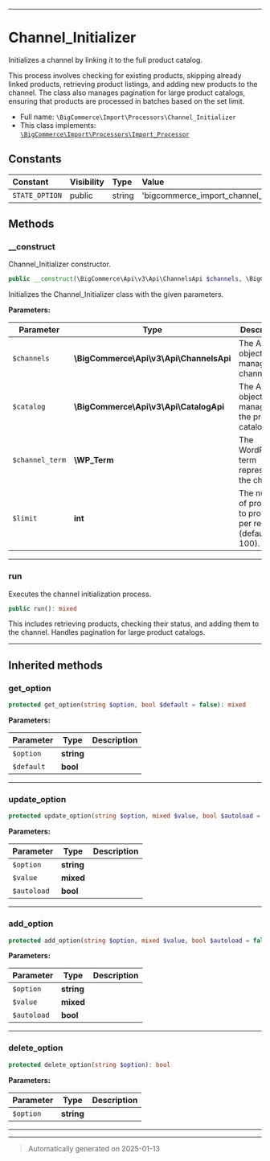 ***

# Channel_Initializer

Initializes a channel by linking it to the full product catalog.

This process involves checking for existing products, skipping already linked products,
retrieving product listings, and adding new products to the channel.
The class also manages pagination for large product catalogs, ensuring that products
are processed in batches based on the set limit.

* Full name: `\BigCommerce\Import\Processors\Channel_Initializer`
* This class implements:
[`\BigCommerce\Import\Processors\Import_Processor`](./classes/BigCommerce/Import/Processors/Import_Processor.md)


## Constants

| Constant | Visibility | Type | Value |
|:---------|:-----------|:-----|:------|
|`STATE_OPTION`|public|string|&#039;bigcommerce_import_channel_init_state&#039;|


## Methods


### __construct

Channel_Initializer constructor.

```php
public __construct(\BigCommerce\Api\v3\Api\ChannelsApi $channels, \BigCommerce\Api\v3\Api\CatalogApi $catalog, \WP_Term $channel_term, int $limit = 100): mixed
```

Initializes the Channel_Initializer class with the given parameters.






**Parameters:**

| Parameter | Type | Description |
|-----------|------|-------------|
| `$channels` | **\BigCommerce\Api\v3\Api\ChannelsApi** | The API object for managing channels. |
| `$catalog` | **\BigCommerce\Api\v3\Api\CatalogApi** | The API object for managing the product catalog. |
| `$channel_term` | **\WP_Term** | The WordPress term representing the channel. |
| `$limit` | **int** | The number of products to process per request (default 100). |





***

### run

Executes the channel initialization process.

```php
public run(): mixed
```

This includes retrieving products, checking their status, and adding them to the channel.
Handles pagination for large product catalogs.










***


## Inherited methods


### get_option



```php
protected get_option(string $option, bool $default = false): mixed
```








**Parameters:**

| Parameter | Type | Description |
|-----------|------|-------------|
| `$option` | **string** |  |
| `$default` | **bool** |  |





***

### update_option



```php
protected update_option(string $option, mixed $value, bool $autoload = false): bool
```








**Parameters:**

| Parameter | Type | Description |
|-----------|------|-------------|
| `$option` | **string** |  |
| `$value` | **mixed** |  |
| `$autoload` | **bool** |  |





***

### add_option



```php
protected add_option(string $option, mixed $value, bool $autoload = false): bool
```








**Parameters:**

| Parameter | Type | Description |
|-----------|------|-------------|
| `$option` | **string** |  |
| `$value` | **mixed** |  |
| `$autoload` | **bool** |  |





***

### delete_option



```php
protected delete_option(string $option): bool
```








**Parameters:**

| Parameter | Type | Description |
|-----------|------|-------------|
| `$option` | **string** |  |





***


***
> Automatically generated on 2025-01-13
